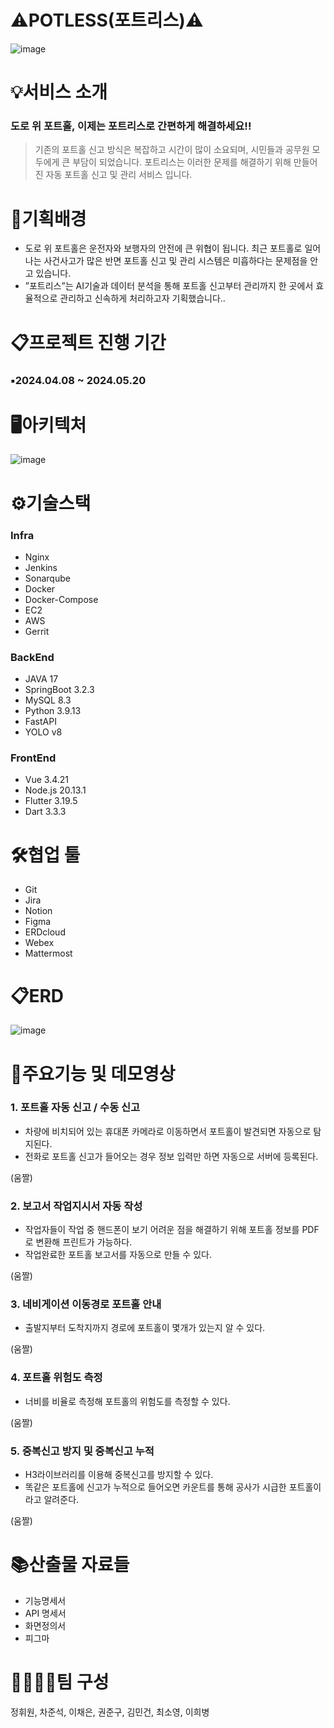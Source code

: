 # ⚠️POTLESS(포트리스)⚠️


![image](https://github.com/KRchaeeun/POTLESS/assets/139303853/d83d40fe-f58b-42ba-a6a5-ffd718e5c6ab)

# 💡서비스 소개


### 도로 위 포트홀, 이제는 포트리스로 간편하게 해결하세요!!

> 기존의 포트홀 신고 방식은 복잡하고 시간이 많이 소요되며, 시민들과 공무원 모두에게 큰 부담이 되었습니다. 포트리스는 이러한 문제를 해결하기 위해 만들어진 자동 포트홀 신고 및 관리 서비스 입니다.
 

# 🔎기획배경


- 도로 위 포트홀은 운전자와 보행자의 안전에 큰 위협이 됩니다. 최근 포트홀로 일어나는 사건사고가 많은 반면 포트홀 신고 및 관리 시스템은 미흡하다는 문제점을 안고 있습니다.
- ”포트리스”는 AI기술과 데이터 분석을 통해 포트홀 신고부터 관리까지 한 곳에서 효율적으로 관리하고 신속하게 처리하고자 기획했습니다..

# 📋프로젝트 진행 기간


### ▪️2024.04.08 ~ 2024.05.20

# 🖥️아키텍처


![image](https://github.com/KRchaeeun/POTLESS/assets/139303853/caa2f238-07a3-493c-8e34-e20224870d51)

# ⚙️기술스택


### Infra

- Nginx
- Jenkins
- Sonarqube
- Docker
- Docker-Compose
- EC2
- AWS
- Gerrit

### BackEnd

- JAVA 17
- SpringBoot 3.2.3
- MySQL 8.3
- Python 3.9.13
- FastAPI
- YOLO v8

### FrontEnd
 
- Vue 3.4.21
- Node.js 20.13.1
- Flutter 3.19.5
- Dart 3.3.3

# 🛠️협업 툴


- Git
- Jira
- Notion
- Figma
- ERDcloud
- Webex
- Mattermost

# 📋ERD


![image](https://github.com/KRchaeeun/POTLESS/assets/139303853/ea4b9801-9413-4623-801e-969da9ead4ae)


# 📕주요기능 및 데모영상


### 1.  포트홀 자동 신고 / 수동 신고

- 차량에 비치되어 있는 휴대폰 카메라로 이동하면서 포트홀이 발견되면 자동으로 탐지된다.
- 전화로 포트홀 신고가 들어오는 경우 정보 입력만 하면 자동으로 서버에 등록된다.

(움짤)

### 2. 보고서 작업지시서 자동 작성

- 작업자들이 작업 중 핸드폰이 보기 어려운 점을 해결하기 위해 포트홀 정보를 PDF로 변환해 프린트가 가능하다.
- 작업완료한 포트홀 보고서를 자동으로 만들 수 있다.

(움짤)

### 3. 네비게이션 이동경로 포트홀 안내

- 출발지부터 도착지까지 경로에 포트홀이 몇개가 있는지 알 수 있다.

(움짤)

### 4. 포트홀 위험도 측정

- 너비를 비율로 측정해 포트홀의 위험도를 측정할 수 있다.

(움짤)

### 5. 중복신고 방지 및 중복신고 누적

- H3라이브러리를 이용해 중복신고를 방지할 수 있다.
- 똑같은 포트홀에 신고가 누적으로 들어오면 카운트를 통해 공사가 시급한 포트홀이라고 알려준다.

(움짤)

# 📚산출물 자료들


- 기능명세서
- API 명세서
- 화면정의서
- 피그마

# 👨‍👩‍👧‍👧팀 구성


정휘원, 차준석, 이채은, 권준구, 김민건, 최소영, 이희병

